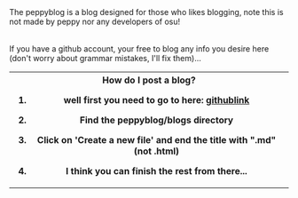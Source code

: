 <table
   <th>
The peppyblog is a blog designed for those who likes blogging, note this is not made by peppy nor any developers of osu!
   </th>
   </table>
   If you have a github account, your free to blog any info you desire here (don't worry about grammar mistakes, I'll fix them)...
    <table>
  <th>
   How do I post a blog?
  
 
  1. well first you need to go to here: [githublink](https://github.com/WindowsMeosu/windowsmeosu.github.io/tree/master)

  2.  Find the peppyblog/blogs directory
 
  3.  Click on 'Create a new file' and end the title with ".md" (not .html)
 
   4.  I think you can finish the rest from there...
